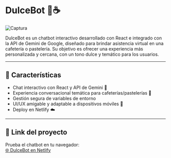 # DulceBot 🍩☕

![Captura](https://github.com/user-attachments/assets/dd861a46-ef38-487a-9c95-5ef4984e9646)

DulceBot es un chatbot interactivo desarrollado con React e integrado con la API de Gemini de Google, diseñado para brindar asistencia virtual en una cafetería o pastelería. Su objetivo es ofrecer una experiencia más personalizada y cercana, con un tono dulce y temático para los usuarios.  

---

## 🎯 Características

- Chat interactivo con React y API de Gemini 🤖
- Experiencia conversacional temática para cafeterías/pastelerías 🍰
- Gestión segura de variables de entorno
- UI/UX amigable y adaptable a dispositivos móviles 📱
- Deploy en Netlify ☁️

---


## 🚀 Link del proyecto

Prueba el chatbot en tu navegador:  
[🌐 DulceBot en Netlify](https://dulcebot.netlify.app)
